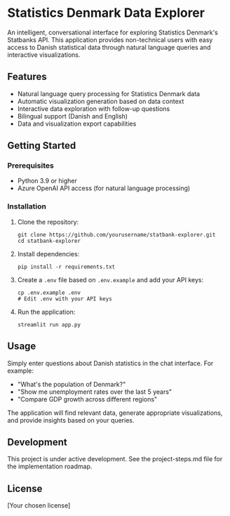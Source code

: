 # Statistics Denmark Data Explorer

An intelligent, conversational interface for exploring Statistics Denmark's Statbanks API. This application provides non-technical users with easy access to Danish statistical data through natural language queries and interactive visualizations.

## Features

- Natural language query processing for Statistics Denmark data
- Automatic visualization generation based on data context
- Interactive data exploration with follow-up questions
- Bilingual support (Danish and English)
- Data and visualization export capabilities

## Getting Started

### Prerequisites

- Python 3.9 or higher
- Azure OpenAI API access (for natural language processing)

### Installation

1. Clone the repository:
   ```
   git clone https://github.com/yourusername/statbank-explorer.git
   cd statbank-explorer
   ```

2. Install dependencies:
   ```
   pip install -r requirements.txt
   ```

3. Create a `.env` file based on `.env.example` and add your API keys:
   ```
   cp .env.example .env
   # Edit .env with your API keys
   ```

4. Run the application:
   ```
   streamlit run app.py
   ```

## Usage

Simply enter questions about Danish statistics in the chat interface. For example:

- "What's the population of Denmark?"
- "Show me unemployment rates over the last 5 years"
- "Compare GDP growth across different regions"

The application will find relevant data, generate appropriate visualizations, and provide insights based on your queries.

## Development

This project is under active development. See the project-steps.md file for the implementation roadmap.

## License

[Your chosen license] 